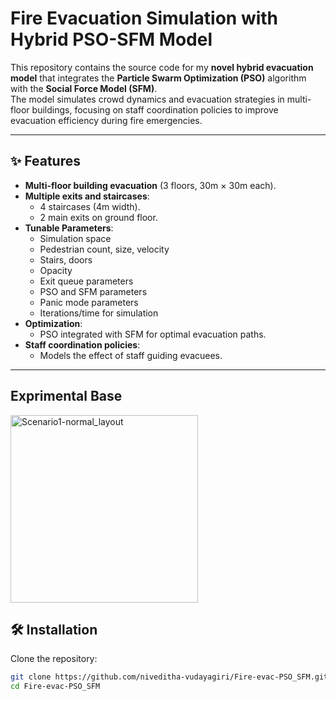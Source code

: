 # Fire Evacuation Simulation with Hybrid PSO-SFM Model

This repository contains the source code for my **novel hybrid evacuation model** that integrates the **Particle Swarm Optimization (PSO)** algorithm with the **Social Force Model (SFM)**.  
The model simulates crowd dynamics and evacuation strategies in multi-floor buildings, focusing on staff coordination policies to improve evacuation efficiency during fire emergencies.

---

## ✨ Features

- **Multi-floor building evacuation** (3 floors, 30m × 30m each).
- **Multiple exits and staircases**:
  - 4 staircases (4m width).
  - 2 main exits on ground floor.
- **Tunable Parameters**:
  - Simulation space
  - Pedestrian count, size, velocity
  - Stairs, doors
  - Opacity
  - Exit queue parameters
  - PSO and SFM parameters
  - Panic mode parameters
  - Iterations/time for simulation
- **Optimization**:
  - PSO integrated with SFM for optimal evacuation paths.
- **Staff coordination policies**:
  - Models the effect of staff guiding evacuees.

---

## Exprimental Base
<img width="300" height="300" alt="Scenario1-normal_layout" src="https://github.com/user-attachments/assets/a20b0ca7-4bfa-4073-93e6-1ff108d27ed2" />

## 🛠️ Installation

Clone the repository:

```bash
git clone https://github.com/niveditha-vudayagiri/Fire-evac-PSO_SFM.git
cd Fire-evac-PSO_SFM
